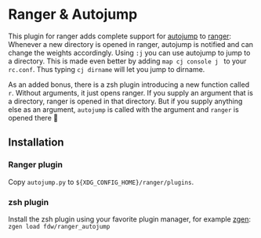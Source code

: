 # Ranger & Autojump

This plugin for ranger adds complete support for [autojump](https://github.com/wting/autojump) to [ranger](https://github.com/ranger/ranger):
Whenever a new directory is opened in ranger, autojump is notified and can change the weights accordingly.
Using `:j` you can use autojump to jump to a directory. This is made even better by adding `map cj console j ` to your `rc.conf`. Thus typing `cj dirname` will let you jump to dirname.

As an added bonus, there is a zsh plugin introducing a new function called `r`. Without arguments, it just opens ranger. If you supply an argument that is a directory, ranger is opened in that directory. But if you supply anything else as an argument, `autojump` is called with the argument and `ranger` is opened there 🧙

## Installation
### Ranger plugin
Copy `autojump.py` to `${XDG_CONFIG_HOME}/ranger/plugins`.

### zsh plugin
Install the zsh plugin using your favorite plugin manager, for example [zgen](https://github.com/tarjoilija/zgen): `zgen load fdw/ranger_autojump`
